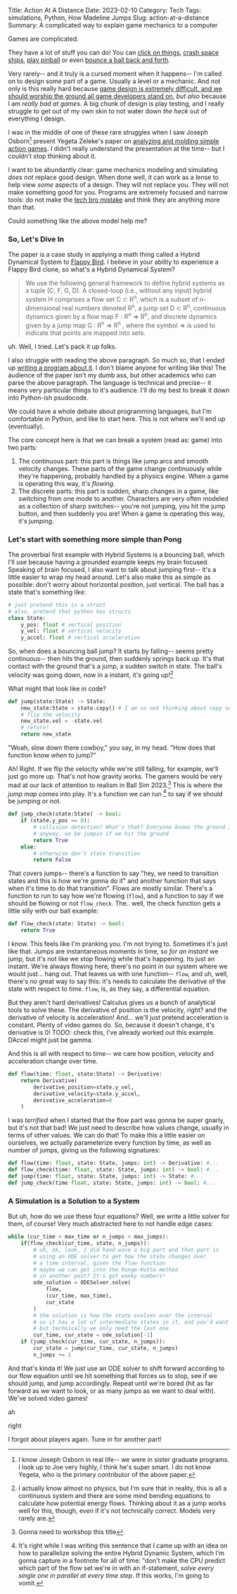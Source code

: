 Title: Action At A Distance
Date: 2023-02-10
Category: Tech
Tags: simulations, Python, How Madeline Jumps
Slug: action-at-a-distance
Summary: A complicated way to explain game mechanics to a computer

Games are complicated.

They have a lot of stuff you can do! You can [click on things](http://orteil.dashnet.org/cookieclicker/), [crash space ships](https://www.kerbalspaceprogram.com/), [play pinball](https://blogs.windows.com/windowsexperience/2015/10/09/pinball-fx2-windows-10-edition-is-now-available/) or even [bounce a ball back and forth](https://www.ponggame.org/).

Very rarely-- and it truly is a cursed moment when it happens-- I'm called on to design some part of a game. Usually a level or a mechanic. And not only is this really hard because [game design is extremely difficult, and we should worship the ground all game developers stand on](https://www.gamedeveloper.com/design/-quot-the-door-problem-quot-of-game-design), _but also_ because I am _really bad at games_. A big chunk of design is play testing, and I really struggle to get out of my own skin to not water down _the heck_ out of everything I design.

I was in the middle of one of these rare struggles when I saw Joseph Osborn[^1] present Yegeta Zeleke's paper on [analyzing and molding simple action games](https://dl.acm.org/doi/pdf/10.1145/3337722.3337757). I didn't really understand the presentation at the time-- but I couldn't stop thinking about it.

I want to be abundantly clear: game mechanics modeling and simulating _does not_ replace good design. When done well, it can work as a lense to help view _some_ aspects of a design. They will not replace you. They will not make something good for you. Programs are extremely focused and narrow tools: do not make the [tech bro mistake](https://nypost.com/2022/06/24/suspended-google-engineer-claims-sentient-ai-bot-has-hired-a-lawyer/) and think they are anything more than that.

[^1]: I know Joseph Osborn in real life-- we were in sister graduate programs. I look up to Joe very highly, I think he's super smart. I do not know Yegeta, who is the primary contributor of the above paper.

Could something like the above model help me?

### So, Let's Dive In

The paper is a case study in applying a math thing called a Hybrid Dynamical System to [Flappy Bird](https://kotaku.com/the-flappy-bird-fiasco-1519938266). I believe in your ability to experience a Flappy Bird clone, so what's a Hybrid Dynamical System?

> We use the following general framework to define hybrid systems as a tuple (C, F, G, D). A closed-loop (i.e., without any input) hybrid system H comprises a flow set C ⊂ R<sup>n</sup>, which is a subset of n-dimensional real numbers denoted R<sup>n</sup>, a jump set D ⊂ R<sup>n</sup>, continuous dynamics given by a flow map F : R<sup>n</sup> ⇒ R<sup>n</sup>, and discrete dynamics given by a jump map G : R<sup>n</sup> ⇒ R<sup>n</sup> , where the symbol ⇒ is used to indicate that points are mapped into sets.

uh. Well, I tried. Let's pack it up folks.

I also struggle with reading the above paragraph. So much so, that I ended up [writing a program about it](https://github.com/dot-jpag/PyHyEQGameSim). I don't blame anyone for writing like this! The audience of the paper isn't my dumb ass, but other academics who can parse the above paragraph. The language is technical and precise-- it means very particular things to it's audience. I'll do my best to break it down into Python-ish psudocode.

We could have a whole debate about programming languages, but I'm comfortable in Python, and like to start here. This is not where we'll end up (eventually).

The core concept here is that we can break a system (read as: game) into two parts:  

1. The continuous part: this part is things like jump arcs and smooth velocity changes. These parts of the game change continuously while they're happening, probably handled by a physics engine. When a game is operating this way, it's _flowing_.  
2. The discrete parts: this part is sudden, sharp changes in a game, like switching from one mode to another. Characters are very often modeled as a collection of sharp switches-- you're not jumping, you hit the jump button, and then suddenly you are! When a game is operating this way, it's _jumping_.

### Let's start with something more simple than Pong

The proverbial first example with Hybrid Systems is a bouncing ball, which I'll use because having a grounded example keeps my brain focused. Speaking of brain focused, I also want to talk about jumping first-- it's a little easier to wrap my head around. Let's also make this as simple as possible: don't worry about horizontal position, just vertical. The ball has a state that's something like:
```python
# just pretend this is a struct
# also, pretend that python has structs
class State:
    y_pos: float # vertical position
    y_vel: float # vertical velocity
    y_accel: float # vertical acceleration
```

So, when does a bouncing ball jump? It starts by falling-- seems pretty continuous-- then hits the ground, then suddenly springs back up. It's that contact with the ground that's a jump, a sudden switch in state. The ball's velocity was going down, now in a instant, it's going up![^2]

[^2]: I actually know almost no physics, but I'm sure that in reality, this is all a continuous system and there are some mind bending equations to calculate how potential energy flows. Thinking about it as a jump works well for this, though, even if it's not technically correct. Models very rarely are.

What might that look like in code?
```python
def jump(state:State) -> State:
    new_state:State = state.copy() # I am so not thinking about copy semantics of psudocode
    # flip the velocity
    new_state.vel = -state.vel
    # return!
    return new_state
```

"Woah, slow down there cowboy," you say, in my head. "How does that function know _when_ to jump?"

Ah! Right. If we flip the velocity while we're still falling, for example, we'll just go more up. That's not how gravity works. The gamers would be very mad at our lack of attention to realism in Ball Sim 2023.[^3] This is where the _jump map_ comes into play. It's a function we can run [^4] to say if we should be jumping or not.

[^3]: Gonna need to workshop this title
[^4]: It's right while I was writing this sentence that I came up with an idea on how to parallelize solving the entire Hybrid Dynamic System, which I'm gonna capture in a footnote for all of time: "don't make the CPU predict which part of the flow set we're in with an if-statement, _solve every single one in parallel at every time step_. If this works, I'm going to vomit. 
```python
def jump_check(state:State) -> bool:
    if (state.y_pos == 0):
        # collision detection? What's that? Everyone knows the ground is 0 :)
        # anyway, we be jumpin if we hit the ground
        return True
    else:
        # otherwise don't state transition
        return False
```
That covers jumps-- there's a function to say "hey, we need to transition states and this is how we're gonna do it" and another function that says when it's time to do that transition". Flows are mostly similar. There's a function to run to say how we're flowing (`flow`), and a function to say if we should be flowing or not `flow_check`. The.. well, the check function gets a little silly with our ball example:
```python
def flow_check(state: State) -> bool:
    return True
```
I know. This feels like I'm pranking you. I'm not trying to. Sometimes it's just like that. Jumps are instantaneous moments in time, so _for an instant_ we jump, but it's not like we stop flowing while that's happening. Its just an instant. We're always flowing here, there's no point in our system where we would just... hang out. That leaves us with one function-- `flow`, and uh, well, there's no great way to say this: it's needs to calculate the derivative of the state with respect to time. `flow`, is, as they say, a differential equation.

But they aren't hard derivatives! Calculus gives us a bunch of analytical tools to solve these.
The derivative of position is the velocity, right? and the derivative of velocity is acceleration! And... we'll just pretend acceleration is constant. Plenty of video games do. So, because it doesn't change, it's derivative is 0!
TODO: check this, I've already worked out this example. DAccel might just be gamma.

And this is all with respect to time-- we care how position, velocity and acceleration change over time.
```python
def flow(time: float, state:State) -> Derivative:
    return Derivative(
        derivative_position=state.y_vel,
        derivative_velocity=state.y_accel,
        derivative_acceleration=0
    )
```

I was _terrified_ when I started that the flow part was gonna be super gnarly, but it's not that bad! We just need to describe how values change, usually in terms of other values. We can do that! To make this a little easier on ourselves, we actually parameterize every function by time, as well as number of jumps, giving us the following signatures:
```python
def flow(time: float, state: State, jumps: int) -> Derivative: #...
def flow_check(time: float, state: State, jumps: int) -> bool: #...
def jump(time: float, state: State, jumps: int) -> State: #...
def jump_check(time float, state: State, jumps: int) -> bool: #...
```

### A Simulation is a Solution to a System

But uh, how do we use these four equations? Well, we write a little solver for them, of course! Very much abstracted here to not handle edge cases:
```python
while (cur_time < max_time or n_jumps < max_jumps):
    if(flow_check(cur_time, state, n_jumps)):
        # uh, ok, look, I did hand wave a big part and that part is
        # using an ODE solver to get how the state changes over
        # a time interval, given the flow function
        # maybe we can get into the Runge-Kutta method
        # in another post? It's got wonky numbers!
        ode_solution = ODESolver.solve(
            flow,
            (cur_time, max_time),
            cur_state
        )
        # the solution is how the state evolves over the interval
        # so it has a lot of intermediate states in it, and you'd want all of those
        # but technically we only need the last one
        cur_time, cur_state = ode_solution[-1]
    if (jump_check(cur_time, cur_state, n_jumps)):
        cur_state = jump(cur_time, cur_state, n_jumps)
        n_jumps += 1
```

And that's kinda it! We just use an ODE solver to shift forward according to our flow equation until we hit something that forces us to stop, see if we should jump, and jump accordingly. Repeat until we're bored (hit as far forward as we want to look, or as many jumps as we want to deal with). We've solved video games!

ah

right

I forgot about players again. Tune in for another part!